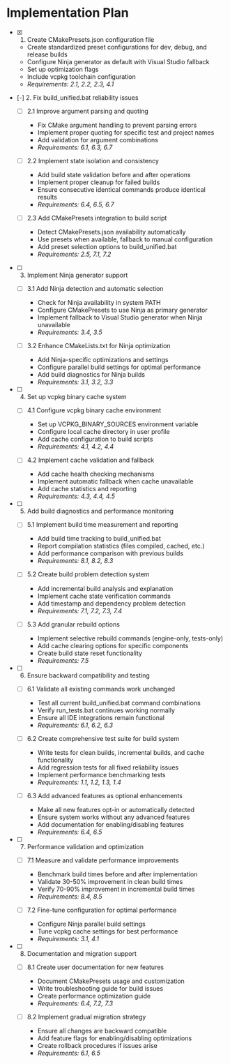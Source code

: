 # Implementation Plan

- [x] 1. Create CMakePresets.json configuration file

  - Create standardized preset configurations for dev, debug, and release builds
  - Configure Ninja generator as default with Visual Studio fallback
  - Set up optimization flags
  - Include vcpkg toolchain configuration
  - _Requirements: 2.1, 2.2, 2.3, 4.1_

- [-] 2. Fix build_unified.bat reliability issues

  - [ ] 2.1 Improve argument parsing and quoting

    - Fix CMake argument handling to prevent parsing errors
    - Implement proper quoting for specific test and project names
    - Add validation for argument combinations
    - _Requirements: 6.1, 6.3, 6.7_

  - [ ] 2.2 Implement state isolation and consistency

    - Add build state validation before and after operations
    - Implement proper cleanup for failed builds
    - Ensure consecutive identical commands produce identical results
    - _Requirements: 6.4, 6.5, 6.7_

  - [ ] 2.3 Add CMakePresets integration to build script
    - Detect CMakePresets.json availability automatically
    - Use presets when available, fallback to manual configuration
    - Add preset selection options to build_unified.bat
    - _Requirements: 2.5, 7.1, 7.2_

- [ ] 3. Implement Ninja generator support

  - [ ] 3.1 Add Ninja detection and automatic selection

    - Check for Ninja availability in system PATH
    - Configure CMakePresets to use Ninja as primary generator
    - Implement fallback to Visual Studio generator when Ninja unavailable
    - _Requirements: 3.4, 3.5_

  - [ ] 3.2 Enhance CMakeLists.txt for Ninja optimization
    - Add Ninja-specific optimizations and settings
    - Configure parallel build settings for optimal performance
    - Add build diagnostics for Ninja builds
    - _Requirements: 3.1, 3.2, 3.3_

- [ ] 4. Set up vcpkg binary cache system

  - [ ] 4.1 Configure vcpkg binary cache environment

    - Set up VCPKG_BINARY_SOURCES environment variable
    - Configure local cache directory in user profile
    - Add cache configuration to build scripts
    - _Requirements: 4.1, 4.2, 4.4_

  - [ ] 4.2 Implement cache validation and fallback
    - Add cache health checking mechanisms
    - Implement automatic fallback when cache unavailable
    - Add cache statistics and reporting
    - _Requirements: 4.3, 4.4, 4.5_

- [ ] 5. Add build diagnostics and performance monitoring

  - [ ] 5.1 Implement build time measurement and reporting

    - Add build time tracking to build_unified.bat
    - Report compilation statistics (files compiled, cached, etc.)
    - Add performance comparison with previous builds
    - _Requirements: 8.1, 8.2, 8.3_

  - [ ] 5.2 Create build problem detection system

    - Add incremental build analysis and explanation
    - Implement cache state verification commands
    - Add timestamp and dependency problem detection
    - _Requirements: 7.1, 7.2, 7.3, 7.4_

  - [ ] 5.3 Add granular rebuild options
    - Implement selective rebuild commands (engine-only, tests-only)
    - Add cache clearing options for specific components
    - Create build state reset functionality
    - _Requirements: 7.5_

- [ ] 6. Ensure backward compatibility and testing

  - [ ] 6.1 Validate all existing commands work unchanged

    - Test all current build_unified.bat command combinations
    - Verify run_tests.bat continues working normally
    - Ensure all IDE integrations remain functional
    - _Requirements: 6.1, 6.2, 6.3_

  - [ ] 6.2 Create comprehensive test suite for build system

    - Write tests for clean builds, incremental builds, and cache functionality
    - Add regression tests for all fixed reliability issues
    - Implement performance benchmarking tests
    - _Requirements: 1.1, 1.2, 1.3, 1.4_

  - [ ] 6.3 Add advanced features as optional enhancements
    - Make all new features opt-in or automatically detected
    - Ensure system works without any advanced features
    - Add documentation for enabling/disabling features
    - _Requirements: 6.4, 6.5_

- [ ] 7. Performance validation and optimization

  - [ ] 7.1 Measure and validate performance improvements

    - Benchmark build times before and after implementation
    - Validate 30-50% improvement in clean build times
    - Verify 70-90% improvement in incremental build times
    - _Requirements: 8.4, 8.5_

  - [ ] 7.2 Fine-tune configuration for optimal performance
    - Configure Ninja parallel build settings
    - Tune vcpkg cache settings for best performance
    - _Requirements: 3.1, 4.1_

- [ ] 8. Documentation and migration support

  - [ ] 8.1 Create user documentation for new features

    - Document CMakePresets usage and customization
    - Write troubleshooting guide for build issues
    - Create performance optimization guide
    - _Requirements: 6.4, 7.2, 7.3_

  - [ ] 8.2 Implement gradual migration strategy
    - Ensure all changes are backward compatible
    - Add feature flags for enabling/disabling optimizations
    - Create rollback procedures if issues arise
    - _Requirements: 6.1, 6.5_
